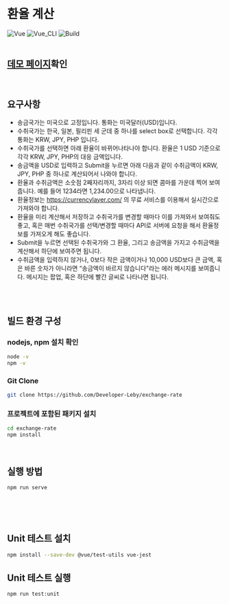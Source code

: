 # 환율 계산
![Vue](https://img.shields.io/badge/Vue-3.0-brightgreen.svg)
![Vue_CLI](https://img.shields.io/badge/Vue_CLI-yellow.svg)
![Build](https://img.shields.io/badge/npm-green.svg)
<br/>
<br/>
## <a href="http://leby.dothome.co.kr/" target="_blank">데모 페이지</a>확인
<br />

## 요구사항
- 송금국가는 미국으로 고정입니다. 통화는 미국달러(USD)입니다.
- 수취국가는 한국, 일본, 필리핀 세 군데 중 하나를 select box로 선택합니다. 각각 통화는 KRW, JPY, PHP 입니다.
- 수취국가를 선택하면 아래 환율이 바뀌어나타나야 합니다. 환율은 1 USD 기준으로 각각 KRW, JPY, PHP의 대응 금액입니다.
- 송금액을 USD로 입력하고 Submit을 누르면 아래 다음과 같이 수취금액이 KRW, JPY, PHP 중 하나로 계산되어서 나와야 합니다.
- 환율과 수취금액은 소숫점 2째자리까지, 3자리 이상 되면 콤마를 가운데 찍어 보여줍니다. 예를 들어 1234라면 1,234.00으로 나타냅니다.
- 환율정보는 https://currencylayer.com/ 의 무료 서비스를 이용해서 실시간으로 가져와야 합니다. 
- 환율을 미리 계산해서 저장하고 수취국가를 변경할 때마다 이를 가져와서 보여줘도 좋고,
혹은 매번 수취국가를 선택/변경할 때마다 API로 서버에 요청을 해서 환율정보를 가져오게 해도 좋습니다.
- Submit을 누르면 선택된 수취국가와 그 환율, 그리고 송금액을 가지고 수취금액을 계산해서 하단에 보여주면 됩니다.
- 수취금액을 입력하지 않거나, 0보다 작은 금액이거나 10,000 USD보다 큰 금액, 혹은 바른 숫자가 아니라면 “송금액이 바르지 않습니다"라는 에러 메시지를 보여줍니다. 메시지는 팝업, 혹은 하단에 빨간 글씨로 나타나면 됩니다.
<br/>
<br/>

## 빌드 환경 구성
### nodejs, npm 설치 확인
```bash
node -v
npm -v
```

### Git Clone
```bash
git clone https://github.com/Developer-Leby/exchange-rate
```

### 프로젝트에 포함된 패키지 설치
```bash
cd exchange-rate
npm install
```
<br />

<!--
### VueX 설치
```bash
$ npm install vuex@next
```

### Vue Router 설치
```bash
$ npm install vue-router@next
```

### Axios 설치
```bash
$ npm install axios
``` -->

## 실행 방법
```bash
npm run serve
```
<br />
<br />
<br />

## Unit 테스트 설치
```bash
npm install --save-dev @vue/test-utils vue-jest
```

## Unit 테스트 실행
```bash
npm run test:unit
```
